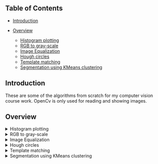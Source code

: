 
## Table of Contents

- [Introduction](#introduction)

- [Overview](#overview)
  - [Histogram plotting](#histogram-plotting)
  - [RGB to gray-scale](#RGB-to-gray-scale)
  - [Image Equalization](#Image-Equalization)
  - [Hough circles](#Hough-circles)
  - [Template matching](#Template-matching)
  - [Segmentation using KMeans clustering](#Segmentation-using-KMeans-clustering)

## Introduction
These are some of the algorithms from scratch for my computer vision course work. OpenCv is only used for reading and showing images.


## Overview

<details>
<summary>Histogram plotting</summary>
  

 ``` RGB Histogram:                        RGB CDF:                           ```    
<img width="35%" img height="35%" alt="rgb_histogram" src="https://github.com/HagerSherif/Computer-Vision-Implementations/assets/93436199/bf228b00-bd88-4547-9d17-f75e06724fed"><img width="35%" img height="35%" alt="rgb_cumulative" src="https://github.com/HagerSherif/Computer-Vision-Implementations/assets/93436199/782059e2-6ee3-4c79-a858-2f171c06dc83">
  
 ``` Grey-scale Histogram:                  Grey-scale CDF:                   ```      
<img width="35%" img height="35%" alt="gray_histo (2)" src=" https://github.com/HagerSherif/Computer-Vision-Implementations/assets/93436199/190b864f-50e4-4e20-8755-80aff66bb1c9"><img width="35%" img height="35%" alt="gray_cumulative" src="https://github.com/HagerSherif/Computer-Vision-Implementations/assets/93436199/2f234d44-d2a8-47b6-bb6d-5840223d3922">  



</details>

<details>
<summary>RGB to gray-scale</summary>
  

 ``` Before:                                                After:                                    ```   
  
<img width="50%" img height="50%" alt="whats2" src="https://github.com/HagerSherif/Computer-Vision-Implementations/assets/93436199/f2adb2ef-b9f5-4d13-9e4c-2ec0f93bb0a8"><img width="50%" img height="50%" alt="whats2" src="https://github.com/HagerSherif/Computer-Vision-Implementations/assets/93436199/bdccf89c-dc1b-4cd7-bcf8-44cf6bd1e8d2">


</details>

<details>
<summary>Image Equalization</summary>
  

 ``` Before:                                      After:                                  ```              

![whats](https://github.com/HagerSherif/Computer-Vision-Implementations/assets/93436199/72902b98-ff3e-4c08-865b-b76a96e8c3bd) 
![equalizeed](https://github.com/HagerSherif/Computer-Vision-Implementations/assets/93436199/7138a66b-a453-4c18-9bac-ddae34af8e14)
    
![gray](https://github.com/HagerSherif/Computer-Vision-Implementations/assets/93436199/1af1007d-9435-41ec-bcf6-aa80d4428105)
![equalized_gray](https://github.com/HagerSherif/Computer-Vision-Implementations/assets/93436199/cf63ee95-ee08-4bd2-baf4-f272d4937101)

  
<p> Linear CDF after equalization : </p> 
<img width="35%" img height="35%" alt="equalized_rgb_cumulative" src="https://github.com/HagerSherif/Computer-Vision-Implementations/assets/93436199/f746bdfd-07d6-402b-8383-01c1e6a43b61">

</details>


<details>
<summary>Hough circles</summary>
 
<img width="50%" img height="50%" alt="coins" src="https://github.com/HagerSherif/Computer-Vision-Implementations/assets/93436199/6237fa9e-5d74-4567-a9c7-98e0696d7526"><img width="50%" img height="50%" alt="coinsdetected" src="https://github.com/HagerSherif/Computer-Vision-Implementations/assets/93436199/38086cc6-4a96-492b-8f48-2fb0c1cc8eb3">
</details>



<details>
<summary>Template matching</summary>


</details>


<details>
<summary>Segmentation using KMeans clustering</summary>

   ``` Before:                                After:                                 ```              
  <img width="35%" img height="35%" alt="tower" src="https://github.com/HagerSherif/Computer-Vision-Implementations/assets/93436199/fea6add7-b1bf-49ae-8c77-2f5062e34ae2"><img width="35%" img height="35%" alt="tower2" src="https://github.com/HagerSherif/Computer-Vision-Implementations/assets/93436199/08deb3cd-4d8d-47c7-9b97-71ddd7fb0b79">
  
<img width="35%" img height="35%" alt="veggies" src="https://github.com/HagerSherif/Computer-Vision-Implementations/assets/93436199/55a5e080-deee-4468-9294-6e87890d9554"><img width="35%" img height="35%" alt="another_6_clusters" src="https://github.com/HagerSherif/Computer-Vision-Implementations/assets/93436199/41870bc6-b2d9-4085-bd9b-97d27c6fce65">


  
  
</details>
